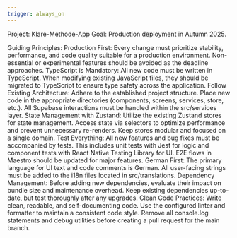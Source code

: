 ```yaml
---
trigger: always_on
---
```


Project: Klare-Methode-App
Goal: Production deployment in Autumn 2025.

Guiding Principles:
Production First: Every change must prioritize stability, performance, and code quality suitable for a production environment. Non-essential or experimental features should be avoided as the deadline approaches.
TypeScript is Mandatory: All new code must be written in TypeScript. When modifying existing JavaScript files, they should be migrated to TypeScript to ensure type safety across the application.
Follow Existing Architecture: Adhere to the established project structure. Place new code in the appropriate directories (components, screens, services, store, etc.). All Supabase interactions must be handled within the src/services layer.
State Management with Zustand: Utilize the existing Zustand stores for state management. Access state via selectors to optimize performance and prevent unnecessary re-renders. Keep stores modular and focused on a single domain.
Test Everything: All new features and bug fixes must be accompanied by tests. This includes unit tests with Jest for logic and component tests with React Native Testing Library for UI. E2E flows in Maestro should be updated for major features.
German First: The primary language for UI text and code comments is German. All user-facing strings must be added to the i18n files located in src/translations.
Dependency Management: Before adding new dependencies, evaluate their impact on bundle size and maintenance overhead. Keep existing dependencies up-to-date, but test thoroughly after any upgrades.
Clean Code Practices: Write clean, readable, and self-documenting code. Use the configured linter and formatter to maintain a consistent code style. Remove all console.log statements and debug utilities before creating a pull request for the main branch.
